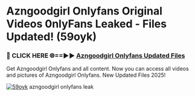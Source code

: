# Azngoodgirl Onlyfans Original Videos 0nlyFans Leaked - Files Updated! (59oyk)

<h3>🔴 CLICK HERE 🌐==►► <a href="https://best4dudes.click/HH4t6V" rel="nofollow">Azngoodgirl Onlyfans Updated Files</a></h3>

Get Azngoodgirl Onlyfans and all content. Now you can access all videos and pictures of Azngoodgirl Onlyfans. New Updated Files 2025!

[![59oyk](https://github.com/user-attachments/assets/8c521d6e-e6e3-4a75-9320-d58ab9d79d5b)](https://best4dudes.click/HH4t6V)
azngoodgirl onlyfans leak